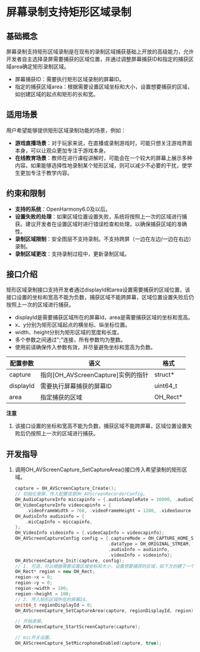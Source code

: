 # 屏幕录制支持矩形区域录制

<!--Kit: AVCodec Kit-->
<!--Subsystem: Multimedia-->
<!--Owner: @xhjgc-->
<!--Designer: @dpy2650--->
<!--Tester: @cyakee-->
<!--Adviser: @zengyawen-->

## 基础概念

屏幕录制支持矩形区域录制是在现有的录制区域捕获基础上开放的高级能力，允许开发者自主选择录屏需要捕获的区域位置，并通过调整屏幕捕获ID和指定的捕获区域area确定矩形录制区域。
- 屏幕捕获ID：需要执行矩形区域录制的屏幕ID。
- 指定的捕获区域area：根据需要设置区域坐标和大小，设置想要捕获的区域，如创建区域的起点和矩形的长和宽。

## 适用场景

用户希望能够提供矩形区域录制功能的场景，例如：
- **游戏直播场景**：对于玩家来说，在直播或录制游戏时，可能只想关注游戏界面本身，可以让观众更加专注于游戏本身。
- **在线教育场景**：教师在进行课程讲解时，可能会在一个较大的屏幕上展示多种内容。如果能够选择性地录制某个矩形区域，则可以减少不必要的干扰，使学生更加专注于教学内容。

## 约束和限制

- **支持的系统**：OpenHarmony6.0及以后。
- **设置失败的处理**：如果区域位置设置失败，系统将按照上一次的区域进行捕获。建议开发者在设置区域时进行错误检查和处理，以确保捕获区域的准确性。
- **录制区域限制**：安全图层不支持录制。不支持跨屏（一边在左边/一边在右边）录制。
- **录制区域更改**：支持录制过程中，更新录制区域。

## 接口介绍

矩形区域录制接口支持开发者通过displayId和area设置需要捕获的区域位置，该接口设置的坐标和宽高不能为负数，捕获区域不能跨屏幕，区域位置设置失败后仍按照上一次的区域进行捕获。<br>
- displayId是需要捕获区域所在的屏幕Id，area是需要捕获区域的坐标和宽高。
- x、y分别为矩形区域起点的横坐标、纵坐标位置。
- width、height分别为矩形区域的宽度和长度。
- 多个参数之间通过";"连接，所有参数均为整数。
- 使用前请确保传入参数有效，并尽量避免坐标和宽高为负数。

|配置参数 |语义 |格式 |
|------- |------- |------- |
|capture   |指向[OH_AVScreenCapture]实例的指针 | struct*  |
|displayId |需要执行屏幕捕获的屏幕ID            | uint64_t |
|area      |指定捕获的区域                     | OH_Rect* |

**注意**
1. 该接口设置的坐标和宽高不能为负数，捕获区域不能跨屏幕，区域位置设置失败后仍按照上一次的区域进行捕获。

## 开发指导

1. 调用OH_AVScreenCapture_SetCaptureArea()接口传入希望录制的矩形区域。

    ```c++
    capture = OH_AVScreenCapture_Create();
    // 初始化录屏，传入配置信息OH_AVScreenRecorderConfig。
    OH_AudioCaptureInfo miccapinfo = {.audioSampleRate = 16000, .audioChannels = 2, .audioSource = OH_MIC};
    OH_VideoCaptureInfo videocapinfo = {
        .videoFrameWidth = 768, .videoFrameHeight = 1280, .videoSource = OH_VIDEO_SOURCE_SURFACE_RGBA};
    OH_AudioInfo audioinfo = {
        .micCapInfo = miccapinfo,
    };
    OH_VideoInfo videoinfo = {.videoCapInfo = videocapinfo};
    OH_AVScreenCaptureConfig config = {.captureMode = OH_CAPTURE_HOME_SCREEN,
                                       .dataType = OH_ORIGINAL_STREAM,
                                       .audioInfo = audioinfo,
                                       .videoInfo = videoinfo};
    OH_AVScreenCapture_Init(capture, config);
    // 1. 可选，可以根据需要设置区域坐标和大小，设置想要捕获的区域，如下方创建了一个从（0, 0）为起点的长100，宽100的矩形区域。
    OH_Rect* region = new OH_Rect;
    region->x = 0;
    region->y = 0;
    region->width = 100;
    region->height = 100;
    // 2. 传入矩形区域所在的屏幕Id。
    unit64_t regionDisplayId = 0;
    OH_AVScreenCapture_SetCaptureArea(capture, regionDisplayId, region);

    // 开始录屏。
    OH_AVScreenCapture_StartScreenCapture(capture);

    // mic开关设置。
    OH_AVScreenCapture_SetMicrophoneEnabled(capture, true);
    ```
